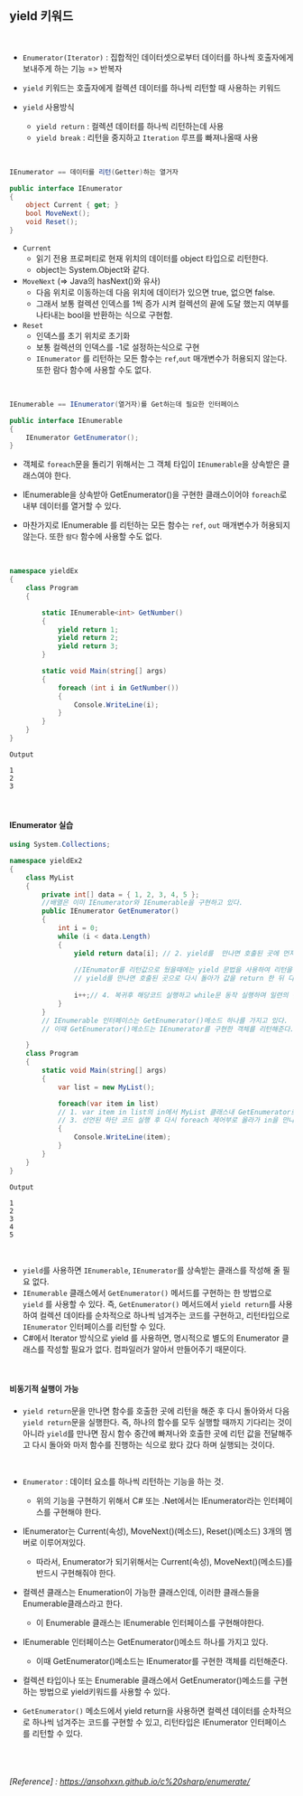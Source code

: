 ## yield 키워드

<br />

- `Enumerator(Iterator)` : 집합적인 데이터셋으로부터 데이터를 하나씩 호출자에게 보내주게 하는 기능 => 반복자

- `yield` 키워드는 호출자에게 컬렉션 데이터를 하나씩 리턴할 때 사용하는 키워드 

- `yield` 사용방식
    - `yield return` : 컬렉션 데이터를 하나씩 리턴하는데 사용
    - `yield break` : 리턴을 중지하고 `Iteration` 루프를 빠져나올때 사용    

<br />

```csharp
IEnumerator == 데이터를 리턴(Getter)하는 열거자

public interface IEnumerator
{
    object Current { get; }
    bool MoveNext();
    void Reset();
}
```

- `Current`
    - 읽기 전용 프로퍼티로 현재 위치의 데이터를 object 타입으로 리턴한다.
    - object는 System.Object와 같다.
- `MoveNext` (=> Java의 hasNext()와 유사)
    - 다음 위치로 이동하는데 다음 위치에 데이터가 있으면 true, 없으면 false.
    - 그래서 보통 컬렉션 인덱스를 1씩 증가 시켜 컬렉션의 끝에 도달 했는지 여부를 나타내는 bool을 반환하는 식으로 구현함.
- `Reset`
    - 인덱스를 초기 위치로 초기화
    - 보통 컬렉션의 인덱스를 -1로 설정하는식으로 구현
    - `IEnumerator` 를 리턴하는 모든 함수는 `ref`,`out` 매개변수가 허용되지 않는다. 또한 람다 함수에 사용할 수도 없다.

<br />

```csharp
IEnumerable == IEnumerator(열거자)를 Get하는데 필요한 인터페이스

public interface IEnumerable
{
    IEnumerator GetEnumerator();
}
```
- 객체로 `foreach`문을 돌리기 위해서는 그 객체 타입이 `IEnumerable`을 상속받은 클래스여야 한다. 

- IEnumerable을 상속받아 GetEnumerator()을 구현한 클래스이어야 `foreach`로 내부 데이터를 열거할 수 있다.

- 마찬가지로 IEnumerable 를 리턴하는 모든 함수는 `ref`, `out` 매개변수가 허용되지 않는다. 또한 `람다` 함수에 사용할 수도 없다.

<br />

```csharp
namespace yieldEx
{
    class Program
    {

        static IEnumerable<int> GetNumber()
        {
            yield return 1;
            yield return 2;
            yield return 3;
        }

        static void Main(string[] args)
        {
            foreach (int i in GetNumber())
            {
                Console.WriteLine(i);
            }
        }
    }
}

```
```
Output

1
2
3
```

<br />

#### IEnumerator 실습

```csharp
using System.Collections;

namespace yieldEx2
{
    class MyList
    {
        private int[] data = { 1, 2, 3, 4, 5 };
        //배열은 이미 IEnumerator와 IEnumerable을 구현하고 있다.
        public IEnumerator GetEnumerator()
        {
            int i = 0;
            while (i < data.Length)
            {
                yield return data[i]; // 2. yield를  만나면 호출된 곳에 먼저 return을 해주고 다시 호출될 때까지 대기. 
                
                //IEnumator를 리턴값으로 뒀을때에는 yield 문법을 사용하여 리턴을 해야한다.
                // yield를 만나면 호출된 곳으로 다시 돌아가 값을 return 한 뒤 다시 돌아와 비동기적으로 동작을 한다.
                
                i++;// 4. 복귀후 해당코드 실행하고 while문 동작 실행하며 일련의 반복과정을 진행.
            }
        }
        // IEnumerable 인터페이스는 GetEnumerator()메소드 하나를 가지고 있다. 
        // 이때 GetEnumerator()메소드는 IEnumerator를 구현한 객체를 리턴해준다.

    }
    class Program
    {
        static void Main(string[] args)
        {
            var list = new MyList();

            foreach(var item in list) 
            // 1. var item in list의 in에서 MyList 클래스내 GetEnumerator로 진입
            // 3. 선언된 하단 코드 실행 후 다시 foreach 제어부로 올라가 in을 만나면 이전 yield return문 다음으로 복귀.
            {
                Console.WriteLine(item);
            }
        }
    }
}
```
```
Output

1
2
3
4
5
```
<br />

- `yield`를 사용하면 `IEnumerable`, `IEnumerator`를 상속받는 클래스를 작성해 줄 필요 없다.
- `IEnumerable` 클래스에서 `GetEnumerator()` 메서드를 구현하는 한 방법으로 `yield` 를 사용할 수 있다. 즉, `GetEnumerator()` 메서드에서 `yield return`를 사용하여 컬렉션 데이타를 순차적으로 하나씩 넘겨주는 코드를 구현하고, 리턴타입으로 `IEnumerator` 인터페이스를 리턴할 수 있다.
- C#에서 Iterator 방식으로 yield 를 사용하면, 명시적으로 별도의 Enumerator 클래스를 작성할 필요가 없다. 컴파일러가 알아서 만들어주기 때문이다.
  
<br />

#### 비동기적 실행이 가능

- `yield return`문을 만나면 함수를 호출한 곳에 리턴을 해준 후 다시 돌아와서 다음 `yield return`문을 실행한다. 즉, 하나의 함수를 모두 실행할 때까지 기다리는 것이 아니라 `yield`를 만나면 잠시 함수 중간에 빠져나와 호출한 곳에 리턴 값을 전달해주고 다시 돌아와 마저 함수를 진행하는 식으로 왔다 갔다 하며 실행되는 것이다.

<br />

- `Enumerator` : 데이터 요소를 하나씩 리턴하는 기능을 하는 것.
  - 위의 기능을 구현하기 위해서 C# 또는 .Net에서는 IEnumerator라는 인터페이스를 구현해야 한다.

- IEnumerator는 Current(속성), MoveNext()(메소드), Reset()(메소드) 3개의 멤버로 이루어져있다.
  - 따라서, Enumerator가 되기위해서는 Current(속성), MoveNext()(메소드)를 반드시 구현해줘야 한다.

- 컬렉션 클래스는 Enumeration이 가능한 클래스인데, 이러한 클래스들을 Enumerable클래스라고 한다.
    - 이 Enumerable 클래스는 IEnumerable 인터페이스를 구현해야한다.

- IEnumerable 인터페이스는 GetEnumerator()메소드 하나를 가지고 있다. 
    - 이때 GetEnumerator()메소드는 IEnumerator를 구현한 객체를 리턴해준다.

- 컬렉션 타입이나 또는 Enumerable 클래스에서 GetEnumerator()메소드를 구현하는 방법으로 yield키워드를 사용할 수 있다.

- `GetEnumerator()` 메소드에서 yield return을 사용하면 컬렉션 데이터를 순차적으로 하나씩 넘겨주는 코드를 구현할 수 있고, 리턴타입은 IEnumerator 인터페이스를 리턴할 수 있다.
 
 
 <br /> <br />

###### [Reference] : https://ansohxxn.github.io/c%20sharp/enumerate/